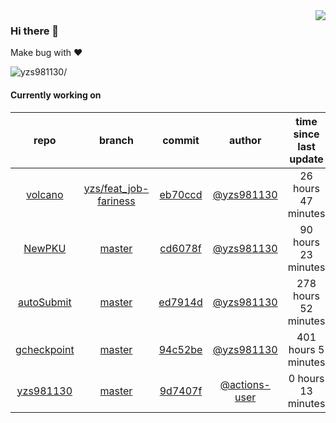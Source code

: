 <img align="right" src="https://github-readme-stats.vercel.app/api?username=yzs981130&show_icons=true&hide_title=true" />

### Hi there 👋


Make bug with ❤️

<p align="left"> <img src=https://komarev.com/ghpvc/?username=yzs981130 alt=yzs981130/> </p>


<!--
**yzs981130/yzs981130** is a ✨ _special_ ✨ repository because its `README.md` (this file) appears on your GitHub profile.

Here are some ideas to get you started:

- 🔭 I’m currently working on ...
- 🌱 I’m currently learning ...
- 👯 I’m looking to collaborate on ...
- 🤔 I’m looking for help with ...
- 💬 Ask me about ...
- 📫 How to reach me: ...
- 😄 Pronouns: ...
- ⚡ Fun fact: ...
-->

#### Currently working on


| repo | branch | commit | author | time since last update | language |
|:---:|:---:|:---:|:---:|:---:|:---:|
| [volcano](https://github.com/yzs981130/volcano) | [yzs/feat_job-fariness](https://github.com/yzs981130/volcano/tree/yzs/feat_job-fariness) |[eb70ccd](https://github.com/yzs981130/volcano/commit/eb70ccdecd9e437a509d9584ed5b4bf4bca25b09) | [@yzs981130](https://github.com/yzs981130) |26 hours 47 minutes | ![](https://img.shields.io/badge/language-Go-default.svg?style=flat-square)|
| [NewPKU](https://github.com/yzs981130/NewPKU) | [master](https://github.com/yzs981130/NewPKU/tree/master) |[cd6078f](https://github.com/yzs981130/NewPKU/commit/cd6078f3f0fe9bc2002c0d428794ee59b0b36c02) | [@yzs981130](https://github.com/yzs981130) |90 hours 23 minutes | ![](https://img.shields.io/badge/language-JavaScript-default.svg?style=flat-square)|
| [autoSubmit](https://github.com/yzs981130/autoSubmit) | [master](https://github.com/yzs981130/autoSubmit/tree/master) |[ed7914d](https://github.com/yzs981130/autoSubmit/commit/ed7914d8da75609a86ae55dba67cf99ba458bc1f) | [@yzs981130](https://github.com/yzs981130) |278 hours 52 minutes | ![](https://img.shields.io/badge/language-Go-default.svg?style=flat-square)|
| [gcheckpoint](https://github.com/yzs981130/gcheckpoint) | [master](https://github.com/yzs981130/gcheckpoint/tree/master) |[94c52be](https://github.com/yzs981130/gcheckpoint/commit/94c52be9a558f7cc4d7ace0360908dd5bc78cc35) | [@yzs981130](https://github.com/yzs981130) |401 hours 5 minutes | ![](https://img.shields.io/badge/language-Python-default.svg?style=flat-square)|
| [yzs981130](https://github.com/yzs981130/yzs981130) | [master](https://github.com/yzs981130/yzs981130/tree/master) |[9d7407f](https://github.com/yzs981130/yzs981130/commit/9d7407f0e4cd44dec09d1e8d8b49057101dade25) | [@actions-user](https://github.com/actions-user) |0 hours 13 minutes | ![](https://img.shields.io/badge/language-Go-default.svg?style=flat-square)|
